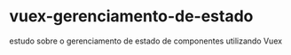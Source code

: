 # vuex-gerenciamento-de-estado
estudo sobre o gerenciamento de estado de componentes utilizando Vuex
